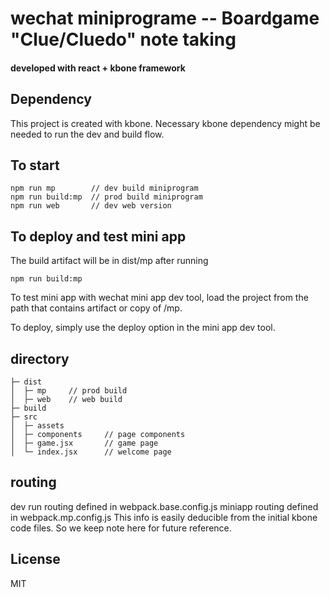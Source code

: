 # wechat miniprograme -- Boardgame "Clue/Cluedo" note taking
#### developed with react + kbone framework

## Dependency
This project is created with kbone. 
Necessary kbone dependency might be needed to run the dev and build flow. 

## To start

```
npm run mp        // dev build miniprogram
npm run build:mp  // prod build miniprogram
npm run web       // dev web version
```

## To deploy and test mini app
The build artifact will be in dist/mp after running
```
npm run build:mp
```
To test mini app with wechat mini app dev tool, load the project from 
the path that contains artifact or copy of /mp. 

To deploy, simply use the deploy option in the mini app dev tool. 


## directory

```
├─ dist
│  ├─ mp     // prod build
│  ├─ web    // web build
├─ build     
├─ src
│  ├─ assets
│  ├─ components     // page components
│  ├─ game.jsx       // game page
│  └─ index.jsx      // welcome page
```


## routing
dev run routing defined in webpack.base.config.js
miniapp routing defined in webpack.mp.config.js
This info is easily deducible from the initial kbone code files. So we keep note here for future reference.


## License

MIT 
